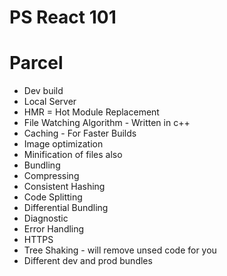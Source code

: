 # PS React 101

# Parcel
- Dev build
- Local Server
- HMR = Hot Module Replacement
- File Watching Algorithm - Written in c++
- Caching - For Faster Builds
- Image optimization
- Minification of files also
- Bundling
- Compressing
- Consistent Hashing
- Code Splitting
- Differential Bundling
- Diagnostic
- Error Handling
- HTTPS
- Tree Shaking - will remove unsed code for you
- Different dev and prod bundles